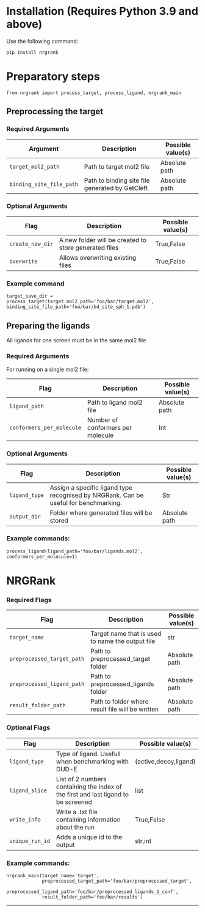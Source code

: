 # Installation (Requires Python 3.9 and above)

Use the following command:

```
pip install nrgrank
```


# Preparatory steps

```
from nrgrank import process_target, process_ligand, nrgrank_main
```
## Preprocessing the target

### Required Arguments
| Argument                 | Description                                     | Possible value(s) |
|--------------------------|-------------------------------------------------|-------------------|
| `target_mol2_path`       | Path to target mol2 file                        | Absolute path     |
| `binding_site_file_path` | Path to binding site file generated by GetCleft | Absolute path     |

### Optional Arguments
| Flag             | Description                                           | Possible value(s) |
|------------------|-------------------------------------------------------|-------------------|
| `create_new_dir` | A new folder will be created to store generated files | True,False        |
| `overwrite`      | Allows overwriting existing files                     | True,False        |

### Example command

```
target_save_dir = process_target(target_mol2_path='foo/bar/target.mol2', binding_site_file_path='foo/bar/bd_site_sph_1.pdb')
```

## Preparing the ligands
   
All ligands for one screen must be in the same mol2 file
      
   ### Required Arguments
   
   For running on a single mol2 file:

   | Flag                      | Description                       | Possible value(s) |
   |---------------------------|-----------------------------------|-------------------|
   | `ligand_path`             | Path to ligand mol2 file          | Absolute path     |
   | `conformers_per_molecule` | Number of conformers per molecule | Int               |

   
   ### Optional Arguments

   | Flag          | Description                                                                          | Possible value(s) |
   |---------------|--------------------------------------------------------------------------------------|-------------------|
   | `ligand_type` | Assign a specific ligand type recognised by NRGRank. Can be useful for benchmarking. | Str               |
   | `output_dir`  | Folder where generated files will be stored                                          | Absolute path     |
   
   ### Example commands:

   ```
   process_ligand(ligand_path='foo/bar/ligands.mol2', conformers_per_molecule=1)
   ```
# NRGRank

### Required Flags
    
| Flag                       | Description                                      | Possible value(s) |
|----------------------------|--------------------------------------------------|-------------------|
| `target_name`              | Target name that is used to name the output file | str               |
| `preprocessed_target_path` | Path to preprocessed_target folder               | Absolute path     |
| `preprocessed_ligand_path` | Path to preprocessed_ligands folder              | Absolute path     |
| `result_folder_path`       | Path to folder where result file will be written | Absolute path     |

### Optional Flags
    
| Flag             | Description                                                                        | Possible value(s)     |
|------------------|------------------------------------------------------------------------------------|-----------------------|
| `ligand_type`    | Type of ligand. Usefull when benchmarking with DUD-E                               | (active,decoy,ligand) |
| `ligand_slice`   | List of 2 numbers containing the index of the first and last ligand to be screened | list                  |
| `write_info`     | Write a .txt file containing information about the run                             | True,False            |
| `unique_run_id`  | Adds a unique id to the output                                                     | str,int               |

### Example commands:

   ```
   nrgrank_main(target_name='target', 
                preprocessed_target_path='foo/bar/preprocessed_target', 
                preprocessed_ligand_path='foo/bar/preprocessed_ligands_1_conf',
                result_folder_path='foo/bar/results')
   ```

---

